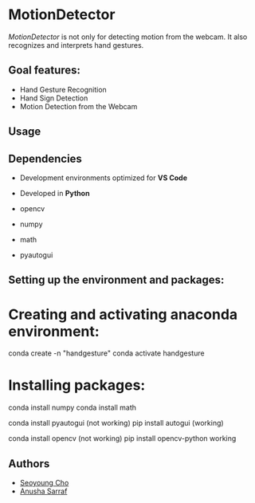 # MotionDetector

*MotionDetector* is not only for detecting motion from the webcam. It also recognizes and interprets hand gestures.

## Goal features:

* Hand Gesture Recognition
* Hand Sign Detection
* Motion Detection from the Webcam

## Usage

## Dependencies

* Development environments optimized for **VS Code**
* Developed in **Python**
  
* opencv
* numpy
* math
* pyautogui

## Setting up the environment and packages:

# Creating and activating anaconda environment:
conda create -n "handgesture"
conda activate handgesture

# Installing packages:
conda install numpy
conda install math

conda install pyautogui (not working)
pip install autogui (working)

conda install opencv (not working)
pip install opencv-python working

## Authors

* [Seoyoung Cho](https://github.com/seoyoungcho213)
* [Anusha Sarraf](https://github.com/anushasarraf)
